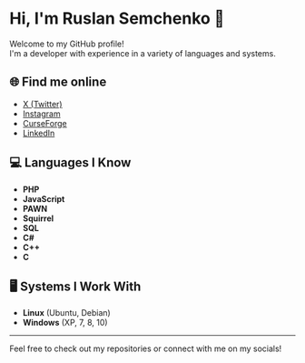 # Hi, I'm Ruslan Semchenko 👋

Welcome to my GitHub profile!  
I'm a developer with experience in a variety of languages and systems.

## 🌐 Find me online

- [X (Twitter)](https://x.com/Uncleruc1)
- [Instagram](https://instagram.com/unclerusyt)
- [CurseForge](https://www.curseforge.com/members/ruslansem)
- [LinkedIn](https://www.linkedin.com/in/ruslan-semchenko/)
## 💻 Languages I Know

- **PHP**
- **JavaScript**
- **PAWN**
- **Squirrel**
- **SQL**
- **C#**
- **C++**
- **C**

## 🖥️ Systems I Work With

- **Linux** (Ubuntu, Debian)
- **Windows** (XP, 7, 8, 10)

---

Feel free to check out my repositories or connect with me on my socials!
